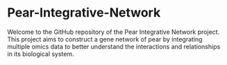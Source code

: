# Pear-Integrative-Network
Welcome to the GitHub repository of the Pear Integrative Network project. This project aims to construct a gene network of pear by integrating multiple omics data to better understand the interactions and relationships in its biological system.
